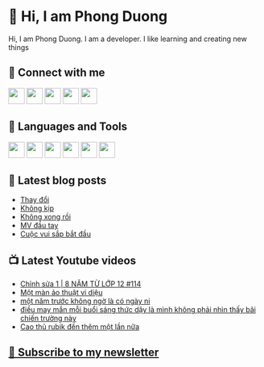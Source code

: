 # 👋 Hi, I am Phong Duong

Hi, I am Phong Duong. I am a developer. I like learning and creating new things

## 🔗 Connect with me
[<img height="32" width="32" src="https://cdn.jsdelivr.net/npm/simple-icons@v3/icons/youtube.svg" />](https://www.youtube.com/channel/UCXykqt3V2-9bYXKWZRcH0rA)
[<img height="32" width="32" src="https://cdn.jsdelivr.net/npm/simple-icons@v3/icons/instagram.svg" />](https://www.instagram.com/phongduonglh)
[<img height="32" width="32" src="https://cdn.jsdelivr.net/npm/simple-icons@v3/icons/twitter.svg" />](https://twitter.com/phongduonglh)
[<img height="32" width="32" src="https://cdn.jsdelivr.net/npm/simple-icons@v3/icons/facebook.svg" />](https://www.facebook.com/phongduonglh)
[<img height="32" width="32" src="https://cdn.jsdelivr.net/npm/simple-icons@v3/icons/linkedin.svg" />](https://www.linkedin.com/in/phongduonglh)

## 🧰 Languages and Tools

[<img height="32" width="32" src="https://cdn.jsdelivr.net/npm/simple-icons@v3/icons/javascript.svg" />](javascript)
[<img height="32" width="32" src="https://cdn.jsdelivr.net/npm/simple-icons@v3/icons/html5.svg" />](html5)
[<img height="32" width="32" src="https://cdn.jsdelivr.net/npm/simple-icons@v3/icons/css3.svg" />](css3)
[<img height="32" width="32" src="https://cdn.jsdelivr.net/npm/simple-icons@v3/icons/node-dot-js.svg" />](nodejs)
[<img height="32" width="32" src="https://cdn.jsdelivr.net/npm/simple-icons@v3/icons/react.svg" />](react)
[<img height="32" width="32" src="https://cdn.jsdelivr.net/npm/simple-icons@v3/icons/vue-dot-js.svg" />](vue)

## 📝 Latest blog posts

<!-- BLOG-POST-LIST:START -->
- [Thay đổi](https://phongduong.dev/blog/2021/09/thay-doi/)
- [Không kịp](https://phongduong.dev/blog/2021/09/khong-kip/)
- [Không xong rồi](https://phongduong.dev/blog/2021/09/khong-xong-roi/)
- [MV đầu tay](https://phongduong.dev/blog/2021/09/mv-dau-tay/)
- [Cuộc vui sắp bắt đầu](https://phongduong.dev/blog/2021/09/cuoc-vui-sap-bat-dau/)
<!-- BLOG-POST-LIST:END -->

## 📺 Latest Youtube videos

<!-- YOUTUBE-VIDEO-LIST:START -->
- [Chỉnh sửa 1 | 8 NĂM TỪ LỚP 12 #114](https://www.youtube.com/watch?v=ZoBr86yYn4M)
- [Một màn ảo thuật vi diệu](https://www.youtube.com/watch?v=9dvKwYFoj9U)
- [một năm trước không ngờ là có ngày ni](https://www.youtube.com/watch?v=UTJh5g2jJQ0)
- [điều may mắn mỗi buổi sáng thức dậy là mình không phải nhìn thấy bãi chiến trường này](https://www.youtube.com/watch?v=08eU2uB-QiI)
- [Cao thủ rubik đến thêm một lần nữa](https://www.youtube.com/watch?v=1ek2E_HKv2s)
<!-- YOUTUBE-VIDEO-LIST:END -->

## [💌 Subscribe to my newsletter](https://koogio.substack.com/)
